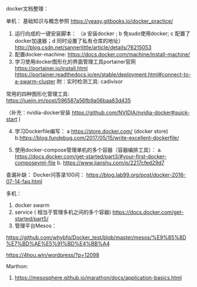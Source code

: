 docker文档整理：

单机：
基础知识与概念参照 https://yeasy.gitbooks.io/docker_practice/ 
1.    运行向成的一键安装脚本：
（a 安装docker ; b 免sudo使用docker; c 配置了docker加速器；d 同时设置了私有仓库的地址） http://blog.csdn.net/sannerlittle/article/details/76215053
2.  配置docker-machine:
 https://docs.docker.com/machine/install-machine/
3.  学习使用docker图形化的界面管理工具portainer官网
   https://portainer.io/install.html  
   https://portainer.readthedocs.io/en/stable/deployment.html#connect-to-a-swarm-cluster
 附：实时检测工具:  cadivisor

常用的四种图形化管理工具:
https://juejin.im/post/596587a56fb9a06baa63d435

（补充：nvidia-docker安装   https://github.com/NVIDIA/nvidia-docker#quick-start )

4. 学习Dockerfile编写：
  a https://store.docker.com/ (docker store)
  b.https://blog.fundebug.com/2017/05/15/write-excellent-dockerfile/

5.  使用docker-compose管理单机的多个容器（容器编排工具）：
   a. https://docs.docker.com/get-started/part3/#your-first-docker-composeyml-file
   b. https://www.jianshu.com/p/2217cfed29d7


查漏补缺：
Docker问答录100问： https://blog.lab99.org/post/docker-2016-07-14-faq.html



多机：
1.   docker swarm 
2.   service ( 相当于管理多机之间的多个容器)
https://docs.docker.com/get-started/part5/ 
3.  管理平台Mesos：

https://github.com/whybfq/Docker_test/blob/master/mesos/%E9%85%8D%E7%BD%AE%E5%91%BD%E4%BB%A4

https://4hou.win/wordpress/?p=12098

Marthon:
1.  https://mesosphere.github.io/marathon/docs/application-basics.html
